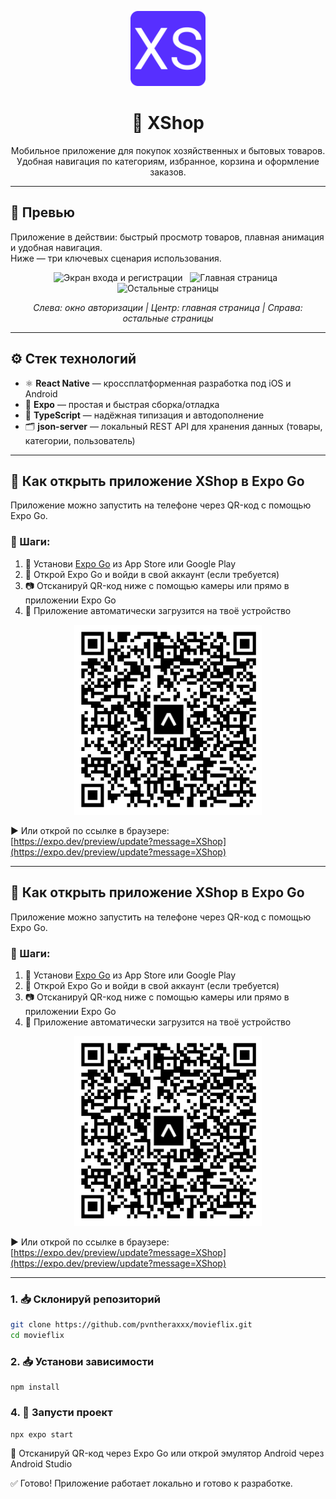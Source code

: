 <p align="center">
  <img src="./assets/favicon.png" alt="XShop Logo" width="120" />
</p>

<h1 align="center">🧺 XShop</h1>

<p align="center">
  Мобильное приложение для покупок хозяйственных и бытовых товаров.<br />
  Удобная навигация по категориям, избранное, корзина и оформление заказов.
</p>

---

## 📱 Превью 

Приложение в действии: быстрый просмотр товаров, плавная анимация и удобная навигация.  
Ниже — три ключевых сценария использования.

<p align="center">
  <img src="./assets/screenshots/signup-signin.gif" alt="Экран входа и регистрации" width="30%" />
  &nbsp;
  <img src="./assets/screenshots/home.gif" alt="Главная страница" width="30%" />
  &nbsp;
  <img src="./assets/screenshots/tabs.gif" alt="Остальные страницы" width="30%" />
</p>

<p align="center">
  <em>Слева: окно авторизации | Центр: главная страница | Справа: остальные страницы</em>
</p>

---
## ⚙️ Стек технологий

- ⚛ **React Native** — кроссплатформенная разработка под iOS и Android
- 🚀 **Expo** — простая и быстрая сборка/отладка
- 🔡 **TypeScript** — надёжная типизация и автодополнение
- 🗂️ **json-server** — локальный REST API для хранения данных (товары, категории, пользователь)

---
## 🔗 Как открыть приложение XShop в Expo Go

Приложение можно запустить на телефоне через QR-код с помощью Expo Go.

### 🔷 Шаги:

1. 📲 Установи [Expo Go](https://expo.dev/client) из App Store или Google Play  
2. 🔐 Открой Expo Go и войди в свой аккаунт (если требуется)  
3. 📷 Отсканируй QR-код ниже с помощью камеры или прямо в приложении Expo Go  
4. 🚀 Приложение автоматически загрузится на твоё устройство

<p align="center">
  <img src="./screenshots/qr.png" alt="QR-код XShop" width="300" />
</p>

▶️ Или открой по ссылке в браузере:  
[https://expo.dev/preview/update?message=XShop](https://expo.dev/preview/update?message=XShop)

---

## 🔗 Как открыть приложение XShop в Expo Go

Приложение можно запустить на телефоне через QR-код с помощью Expo Go.

### 🔷 Шаги:

1. 📲 Установи [Expo Go](https://expo.dev/client) из App Store или Google Play  
2. 🔐 Открой Expo Go и войди в свой аккаунт (если требуется)  
3. 📷 Отсканируй QR-код ниже с помощью камеры или прямо в приложении Expo Go  
4. 🚀 Приложение автоматически загрузится на твоё устройство

<p align="center">
  <img src="./screenshots/qr.png" alt="QR-код XShop" width="300" />
</p>

▶️ Или открой по ссылке в браузере:  
[https://expo.dev/preview/update?message=XShop](https://expo.dev/preview/update?message=XShop)

---


### 1. 📥 Склонируй репозиторий

```bash
git clone https://github.com/pvntheraxxx/movieflix.git
cd movieflix
```

### 2. 📥 Установи зависимости

```
npm install
```

### 4. 🚀 Запусти проект

```
npx expo start
```
📱 Отсканируй QR-код через Expo Go
или открой эмулятор Android через Android Studio

✅ Готово! Приложение работает локально и готово к разработке.

